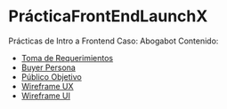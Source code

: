 # PrácticaFrontEndLaunchX

Prácticas de Intro a Frontend
Caso: Abogabot
Contenido:

* [Toma de Requerimientos](https://github.com/DavidMerino25/PracticaFrontEndLaunchX/blob/main/1.0_Requerimientos/1.-Reqierimientos.docx)
* [Buyer Persona](https://github.com/DavidMerino25/PracticaFrontEndLaunchX/blob/main/2.0_BuyerPersona/buyerPersonaAbogabot.pdf)
* [Público Objetivo](https://github.com/DavidMerino25/PracticaFrontEndLaunchX/blob/main/3.0-PublicoObjetivo/Publico%20Objetivo.jpg)
* [Wireframe UX](https://github.com/DavidMerino25/PracticaFrontEndLaunchX/tree/main/4.0_WireframeUX)
* [Wireframe UI](https://github.com/DavidMerino25/PracticaFrontEndLaunchX/blob/main/5.0_WireframeUI/AbogabotUI.pdf)
